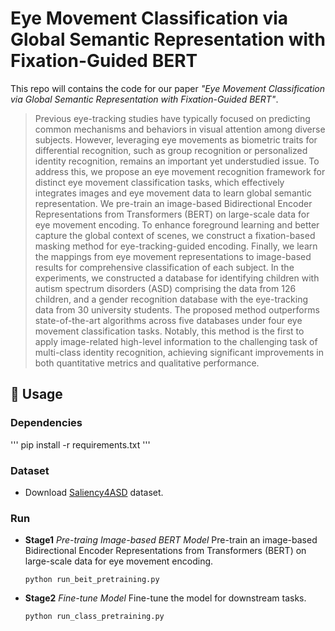 # Eye Movement Classification via Global Semantic Representation with Fixation-Guided BERT
This repo will contains the code for our paper *"Eye Movement Classification via Global Semantic Representation with Fixation-Guided BERT"*.
> Previous eye-tracking studies have typically focused on predicting common mechanisms and behaviors in visual attention among diverse subjects. However, leveraging eye movements as biometric traits for differential recognition, such as group recognition or personalized identity recognition, remains an important yet understudied issue. To address this, we propose an eye movement recognition framework for distinct eye movement classification tasks, which effectively integrates images and eye movement data to learn global semantic representation. We pre-train an image-based Bidirectional Encoder Representations from Transformers (BERT) on large-scale data for eye movement encoding. To enhance foreground learning and better capture the global context of scenes, we construct a fixation-based masking method for eye-tracking-guided encoding. Finally, we learn the mappings from eye movement representations to image-based results for comprehensive classification of each subject. In the experiments, we constructed a database for identifying children with autism spectrum disorders (ASD) comprising the data from 126 children, and a gender recognition database with the eye-tracking data from 30 university students. The proposed method outperforms state-of-the-art algorithms across five databases under four eye movement classification tasks. Notably, this method is the first to apply image-related high-level information to the challenging task of multi-class identity recognition, achieving significant improvements in both quantitative metrics and qualitative performance.

## &#x1F527; Usage
### Dependencies
'''
pip install -r requirements.txt
'''

### Dataset
- Download [Saliency4ASD](https://saliency4asd.ls2n.fr/datasets/) dataset.

### Run
- **Stage1** *Pre-traing Image-based BERT Model*
  Pre-train an image-based Bidirectional Encoder Representations from Transformers (BERT) on large-scale data for eye movement encoding.
  ```
  python run_beit_pretraining.py
  ```
- **Stage2** *Fine-tune Model*
  Fine-tune the model for downstream tasks.
  ```
  python run_class_pretraining.py
  ```
